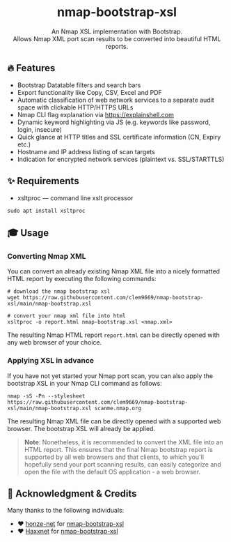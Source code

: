 <div align="center" width="100%">
    <h1>nmap-bootstrap-xsl</h1>
    <p>An Nmap XSL implementation with Bootstrap.<br>Allows Nmap XML port scan results to be converted into beautiful HTML reports.</p><p>
</div>

## 🔥 Features

- Bootstrap Datatable filters and search bars
- Export functionality like Copy, CSV, Excel and PDF
- Automatic classification of web network services to a separate audit space with clickable HTTP/HTTPS URLs
- Nmap CLI flag explanation via https://explainshell.com
- Dynamic keyword highlighting via JS (e.g. keywords like password, login, insecure)
- Quick glance at HTTP titles and SSL certificate information (CN, Expiry etc.)
- Hostname and IP address listing of scan targets
- Indication for encrypted network services (plaintext vs. SSL/STARTTLS)
    
## ✨ Requirements
- xsltproc — command line xslt processor

````
sudo apt install xsltproc
````

## 🎓 Usage

### Converting Nmap XML

You can convert an already existing Nmap XML file into a nicely formatted HTML report by executing the following commands:

````
# download the nmap bootstrap xsl
wget https://raw.githubusercontent.com/clem9669/nmap-bootstrap-xsl/main/nmap-bootstrap.xsl

# convert your nmap xml file into html
xsltproc -o report.html nmap-bootstrap.xsl <nmap.xml>
````

The resulting Nmap HTML report `report.html` can be directly opened with any web browser of your choice. 

### Applying XSL in advance

If you have not yet started your Nmap port scan, you can also apply the bootstrap XSL in your Nmap CLI command as follows:

````
nmap -sS -Pn --stylesheet https://raw.githubusercontent.com/clem9669/nmap-bootstrap-xsl/main/nmap-bootstrap.xsl scanme.nmap.org
````

The resulting Nmap XML file can be directly opened with a supported web browser. The bootstrap XSL will already be applied.

> **Note**:
> Nonetheless, it is recommended to convert the XML file into an HTML report. This ensures that the final Nmap bootstrap report is supported by all web browsers and that clients, to which you'll hopefully send your port scanning results, can easily categorize and open the file with the default OS application - a web browser.

## 💎 Acknowledgment & Credits

Many thanks to the following individuals:

- ❤ [honze-net](https://github.com/honze-net) for [nmap-bootstrap-xsl](https://github.com/honze-net/nmap-bootstrap-xsl)
- ❤ [Haxxnet](https://github.com/Haxxnet) for [nmap-bootstrap-xsl](https://github.com/Haxxnet/nmap-bootstrap-xsl)
